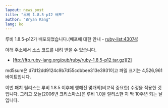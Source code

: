 ```yaml
---
layout: news_post
title: "루비 1.8.5-p12 배포"
author: "Bryan Kang"
lang: ko
---
```


루비 1.8.5-p12가 배포되었습니다.(배포에 대한 안내 - [ruby-list:43074][1])

아래 주소에서 소스 코드를 내려 받을 수 있습니다.

* [ftp://ftp.ruby-lang.org/pub/ruby/ruby-1.8.5-p12.tar.gz][2]

md5sum은 d7d12dd9124c9b7d55cdbbee313e3931이고 파일 크기는 4,526,961 바이트입니다.

이번 패치 릴리스는 루비 1.8.5 이후에 행해진 몇개의(비교적 중요한) 수정을 적용한 것입니다. 그리고 오늘(2006년
크리스마스)은 루비 1.0을 릴리스한 지 딱 10주년 되는 날입니다.



[1]: http://blade.nagaokaut.ac.jp/cgi-bin/scat.rb/ruby/ruby-list/43074
[2]: ftp://ftp.ruby-lang.org/pub/ruby/ruby-1.8.5-p12.tar.gz
